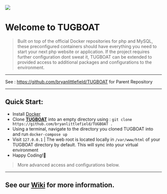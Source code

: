 ![](https://cl.ly/083Z1r3X231F/download/Image%202017-05-23%20at%202.16.05%20AM.png)

# Welcome to TUGBOAT

> Built on top of the official Docker repositories for php and MySQL, these preconfigured containers should have everything you need to start your next php website or application. If the project requires further configuration dont sweat it, TUGBOAT can be extended to provided access to additional packages and configurations to the environment.  

- - - -

See : https://github.com/bryanlittlefield/TUGBOAT for Parent Repository

- - - -

##  Quick Start:
- Install [Docker](https://docs.docker.com/engine/installation/)
- Clone [**TUGBOAT**](https://github.com/bryanlittlefield/TUGBOAT) into an empty directory using : `git clone https://github.com/bryanlittlefield/TUGBOAT .`
- Using a terminal, navigate to the directory you cloned TUGBOAT into and run `docker-compose up`
- Visit `127.0.0.1` | The web root is located locally in `/var/www/html` of your TUGBOAT directory by default. This will sync into your virtual environment
- Happy Coding!:beers:
> More advanced access and configurations below.

- - - -

## See our [Wiki](https://github.com/bryanlittlefield/TUGBOAT/wiki) for more information.

